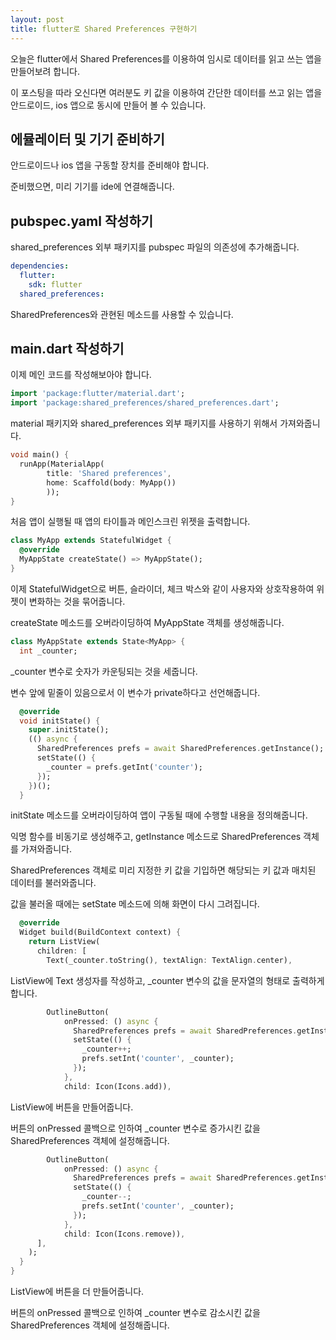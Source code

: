 ```yaml
---
layout: post
title: flutter로 Shared Preferences 구현하기
---
```


오늘은 flutter에서 Shared Preferences를 이용하여 임시로 데이터를 읽고 쓰는 앱을 만들어보려 합니다.

이 포스팅을 따라 오신다면 여러분도 키 값을 이용하여 간단한 데이터를 쓰고 읽는 앱을 안드로이드, ios 앱으로 동시에 만들어 볼 수 있습니다.

## 에뮬레이터 및 기기 준비하기

안드로이드나 ios 앱을 구동할 장치를 준비해야 합니다.

준비했으면, 미리 기기를 ide에 연결해줍니다.

## pubspec.yaml 작성하기

shared_preferences 외부 패키지를 pubspec 파일의 의존성에 추가해줍니다.

```yaml
dependencies:
  flutter:
    sdk: flutter
  shared_preferences:
```

SharedPreferences와 관현된 메소드를 사용할 수 있습니다.

## main.dart 작성하기

이제 메인 코드를 작성해보아야 합니다.

```dart
import 'package:flutter/material.dart';
import 'package:shared_preferences/shared_preferences.dart';
```

material 패키지와 shared_preferences 외부 패키지를 사용하기 위해서 가져와줍니다.

```dart
void main() {
  runApp(MaterialApp(
        title: 'Shared preferences', 
        home: Scaffold(body: MyApp())
        ));
}
```

처음 앱이 실행될 때 앱의 타이틀과 메인스크린 위젯을 출력합니다.

```dart
class MyApp extends StatefulWidget {
  @override
  MyAppState createState() => MyAppState();
}
```

이제 StatefulWidget으로 버튼, 슬라이더, 체크 박스와 같이 사용자와 상호작용하여 위젯이 변화하는 것을 묶어줍니다.

createState 메소드를 오버라이딩하여 MyAppState 객체를 생성해줍니다.

```dart
class MyAppState extends State<MyApp> {
  int _counter;
```

_counter 변수로 숫자가 카운팅되는 것을 세줍니다.

변수 앞에 밑줄이 있음으로서 이 변수가 private하다고 선언해줍니다.

```dart
  @override
  void initState() {
    super.initState();
    (() async {
      SharedPreferences prefs = await SharedPreferences.getInstance();
      setState(() {
        _counter = prefs.getInt('counter');
      });
    })();
  }
```

initState 메소드를 오버라이딩하여 앱이 구동될 때에 수행할 내용을 정의해줍니다.

익명 함수를 비동기로 생성해주고, getInstance 메소드로 SharedPreferences 객체를 가져와줍니다.

SharedPreferences 객체로 미리 지정한 키 값을 기입하면 해당되는 키 값과 매치된 데이터를 불러와줍니다.

값을 불러올 때에는 setState 메소드에 의해 화면이 다시 그려집니다.

```dart
  @override
  Widget build(BuildContext context) {
    return ListView(
      children: [
        Text(_counter.toString(), textAlign: TextAlign.center),
```

ListView에 Text 생성자를 작성하고, _counter 변수의 값을 문자열의 형태로 출력하게 합니다.

```dart
        OutlineButton(
            onPressed: () async {
              SharedPreferences prefs = await SharedPreferences.getInstance();
              setState(() {
                _counter++;
                prefs.setInt('counter', _counter);
              });
            },
            child: Icon(Icons.add)),
```

ListView에 버튼을 만들어줍니다.

버튼의 onPressed 콜백으로 인하여 _counter 변수로 증가시킨 값을 SharedPreferences 객체에 설정해줍니다.

```dart
        OutlineButton(
            onPressed: () async {
              SharedPreferences prefs = await SharedPreferences.getInstance();
              setState(() {
                _counter--;
                prefs.setInt('counter', _counter);
              });
            },
            child: Icon(Icons.remove)),
      ],
    );
  }
}
```

ListView에 버튼을 더 만들어줍니다.

버튼의 onPressed 콜백으로 인하여 _counter 변수로 감소시킨 값을 SharedPreferences 객체에 설정해줍니다.